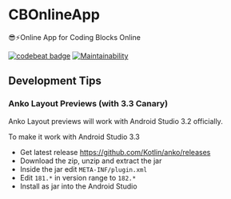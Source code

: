 # CBOnlineApp
😎⚡️Online App for Coding Blocks Online

[![codebeat badge](https://codebeat.co/badges/29c4e81e-f936-47a5-8d9f-2ac15cd9b13d)](https://codebeat.co/projects/github-com-coding-blocks-cbonlineapp-development)
[![Maintainability](https://api.codeclimate.com/v1/badges/fb21e9bcd76c6905d68f/maintainability)](https://codeclimate.com/github/coding-blocks/CBOnlineApp/maintainability)

## Development Tips

### Anko Layout Previews (with 3.3 Canary)
Anko Layout previews will work with Android Studio 3.2 officially.

To make it work with Android Studio 3.3

 - Get latest release https://github.com/Kotlin/anko/releases
 - Download the zip, unzip and extract the jar
 - Inside the jar edit `META-INF/plugin.xml`
 - Edit `181.*` in version range to `182.*`
 - Install as jar into the Android Studio

